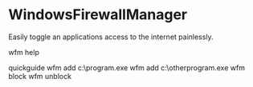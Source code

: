 # WindowsFirewallManager

Easily toggle an applications access to the internet painlessly. 

wfm help

quickguide
wfm add c:\program.exe
wfm add c:\otherprogram.exe
wfm block
wfm unblock
